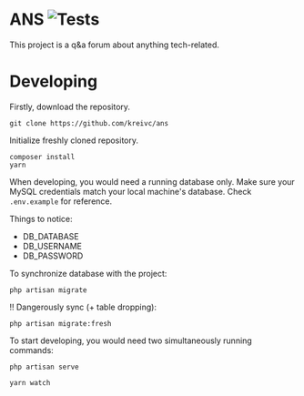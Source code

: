 ANS
![Tests](https://github.com/kreivc/ans/actions/workflows/laravel-test.yml/badge.svg)
===
This project is a q&a forum about anything tech-related.

Developing
===
Firstly, download the repository.

    git clone https://github.com/kreivc/ans

Initialize freshly cloned repository.

    composer install
    yarn

When developing, you would need a running database only. Make sure your MySQL credentials match your local machine's database. Check `.env.example` for reference.

Things to notice:
- DB_DATABASE
- DB_USERNAME
- DB_PASSWORD

To synchronize database with the project:

    php artisan migrate

!! Dangerously sync (+ table dropping):

    php artisan migrate:fresh

To start developing, you would need two simultaneously running commands:

    php artisan serve

    yarn watch